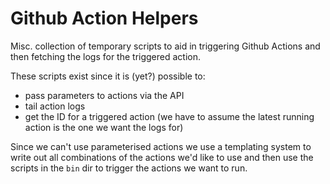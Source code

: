 # Github Action Helpers

Misc. collection of temporary scripts to aid in triggering Github Actions and then fetching the logs for the triggered action.

These scripts exist since it is (yet?) possible to:

* pass parameters to actions via the API
* tail action logs
* get the ID for a triggered action (we have to assume the latest running action is the one we want the logs for)

Since we can't use parameterised actions we use a templating system to write out all combinations of the actions we'd like to use and then use the scripts in the `bin` dir to trigger the actions we want to run.
